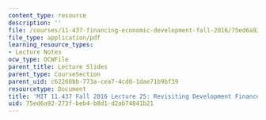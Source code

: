 ```yaml
---
content_type: resource
description: ''
file: /courses/11-437-financing-economic-development-fall-2016/75ed6a92273fbeb4b8d1d2ab74841b21_MIT11_437F16_Lec25.pdf
file_type: application/pdf
learning_resource_types:
- Lecture Notes
ocw_type: OCWFile
parent_title: Lecture Slides
parent_type: CourseSection
parent_uid: c62260bb-773a-cea7-4cd0-1dae71b9bf39
resourcetype: Document
title: 'MIT 11.437 Fall 2016 Lecture 25: Revisiting Development Finance in Detroit'
uid: 75ed6a92-273f-beb4-b8d1-d2ab74841b21
---
```

